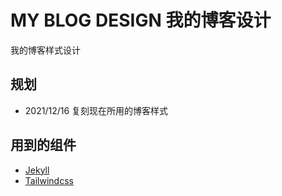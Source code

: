 # MY BLOG DESIGN 我的博客设计

我的博客样式设计

## 规划

- 2021/12/16 复刻现在所用的博客样式

## 用到的组件

- [Jekyll](http://jekyllrb.com/)
- [Tailwindcss](https://tailwindcss.com/)